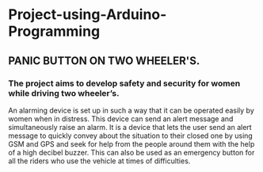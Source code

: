 # Project-using-Arduino-Programming
## PANIC BUTTON ON TWO WHEELER'S.
### The project aims to develop safety and security for women while driving two wheeler’s. 
An alarming device is set up in such a way that it can be operated easily by women when in distress. This device can send an alert message and simultaneously raise an alarm. It is a device that lets the user send an alert message to quickly convey about the situation to their closed one by using GSM and GPS and seek for help from the people around them with the help of a high decibel buzzer. This can also be used as an emergency button for all the riders who use the vehicle at times of difficulties.
